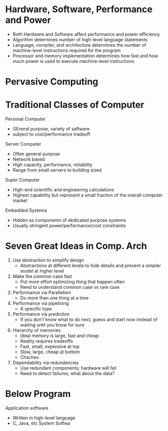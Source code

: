 # Hardware, Software, Performance and Power
- Both Hardware and Software affect performance and power efficiency
- Algorithm determines number of high-level language statements
- Language, compiler, and architecture determines the number of machine-level instructions required for the program
- Processor and memory implementation determines how fast and how much power is used to execute machine-level instructions

# Pervasive Computing


# Traditional Classes of Computer
Personal Computer
- GEneral purpose, variety of saftware
- subject to cost/performance tradeoff

Server Computer
- Often general purpose
- Network based
- High capacity, performance, reliability
- Range from small servers to building sized

Super Computer
- High-end scientific and engineering calculations
- Highest capability but represent a small fraction of the overall computer market

Embedded Systems
- Hidden as components of dedicated purpose systems
- Usually stringent power/performance/cost constraints

# Seven Great Ideas in Comp. Arch
1. Use abstraction to simplify design
	- Abstractions at different levels to hide details and present a simpler model at higher level
2. Make the common case fast
	- Put more effort optimizing thing that happen often
	- Need to understand common case vs rare case
3. Performance via Parallelism
	- Do more than one thing at a time
4. Performance via pipelining
	- A specific type 
5. Performance via prediction
	- If you don't know what to do next, guess and start now instead of waiting until you know for sure
6. Hierarchy of memories
	- Ideal memory is large, fast and cheap
	- Reality requires tradeoffs
	- Fast, small, expensive at top
	- Slow, large, cheap at bottom
	- Chaches
7. Dependability via redundancies
	- Use redundant components; hardware will fail
	- Need to detect failures; what about the data?

# Below Program
Application software
- Written in high-level language
- C, Java, etc
System Softwa